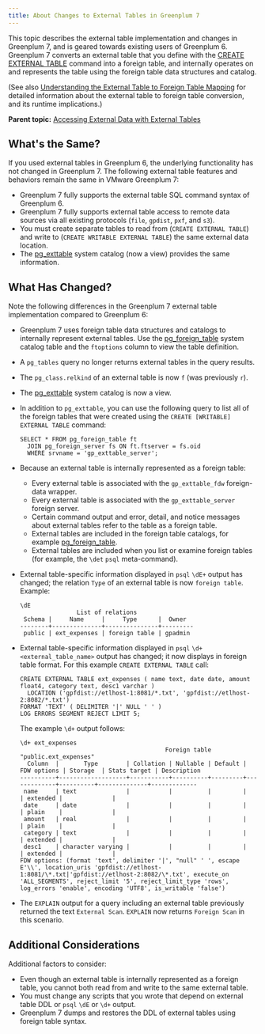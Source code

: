 ```yaml
---
title: About Changes to External Tables in Greenplum 7
---
```


This topic describes the external table implementation and changes in Greenplum 7, and is geared towards existing users of Greenplum 6. Greenplum 7 converts an external table that you define with the [CREATE EXTERNAL TABLE](../../ref_guide/sql_commands/CREATE_EXTERNAL_TABLE.html) command into a foreign table, and internally operates on and represents the table using the foreign table data structures and catalog.

(See also [Understanding the External Table to Foreign Table Mapping](map_ext_to_foreign.html) for detailed information about the external table to foreign table conversion, and its runtime implications.)

**Parent topic:** [Accessing External Data with External Tables](../external/g-external-tables.html)

## <a id="not"></a>What's the Same?

If you used external tables in Greenplum 6, the underlying functionality has not changed in Greenplum 7. The following external table features and behaviors remain the same in VMware Greenplum 7:

- Greenplum 7 fully supports the external table SQL command syntax of Greenplum 6.
- Greenplum 7 fully supports external table access to remote data sources via all existing protocols (`file`, `gpdist`, `pxf`, and `s3`).
- You must create separate tables to read from (`CREATE EXTERNAL TABLE`) and write to (`CREATE WRITABLE EXTERNAL TABLE`) the same external data location.
- The [pg_exttable](../../ref_guide/system_catalogs/catalog_ref-views.html#pg_exttable) system catalog (now a view) provides the same information.

## <a id="changed"></a>What Has Changed?

Note the following differences in the Greenplum 7 external table implementation compared to Greenplum 6:

- Greenplum 7 uses foreign table data structures and catalogs to internally represent external tables. Use the [pg_foreign_table](../../ref_guide/system_catalogs/pg_foreign_table.html) system catalog table and the `ftoptions` column to view the table definition.
- A `pg_tables` query no longer returns external tables in the query results.
- The `pg_class.relkind` of an external table is now `f` (was previously `r`).
- The [pg_exttable](../../ref_guide/system_catalogs/catalog_ref-views.html#pg_exttable) system catalog is now a view.
- In addition to `pg_exttable`, you can use the following query to list all of the foreign tables that were created using the `CREATE [WRITABLE] EXTERNAL TABLE` command:

    ```
    SELECT * FROM pg_foreign_table ft 
      JOIN pg_foreign_server fs ON ft.ftserver = fs.oid
      WHERE srvname = 'gp_exttable_server';
    ```
- Because an external table is internally represented as a foreign table:

    - Every external table is associated with the `gp_exttable_fdw` foreign-data wrapper.
    - Every external table is associated with the `gp_exttable_server` foreign server.
    - Certain command output and error, detail, and notice messages about external tables refer to the table as a foreign table.
    - External tables are included in the foreign table catalogs, for example [pg_foreign_table](../../ref_guide/system_catalogs/pg_foreign_table.html).
    - External tables are included when you list or examine foreign tables (for example, the `\det` `psql` meta-command).
- External table-specific information displayed in `psql` `\dE+` output has changed; the relation `Type` of an external table is now `foreign table`. Example:

    ```
    \dE
                    List of relations
     Schema |     Name     |     Type      |  Owner  
    --------+--------------+---------------+---------
     public | ext_expenses | foreign table | gpadmin
    ```

- External table-specific information displayed in `psql` `\d+ <external_table_name>` output has changed; it now displays in foreign table format. For this example `CREATE EXTERNAL TABLE` call:

    ```
    CREATE EXTERNAL TABLE ext_expenses ( name text, date date, amount float4, category text, desc1 varchar )
      LOCATION ('gpfdist://etlhost-1:8081/*.txt', 'gpfdist://etlhost-2:8082/*.txt')
    FORMAT 'TEXT' ( DELIMITER '|' NULL ' ' )
    LOG ERRORS SEGMENT REJECT LIMIT 5;
    ```

    The example `\d+` output follows:

    ```
    \d+ ext_expenses
                                             Foreign table "public.ext_expenses"
      Column  |       Type        | Collation | Nullable | Default | FDW options | Storage  | Stats target | Description 
    ----------+-------------------+-----------+----------+---------+-------------+----------+--------------+-------------
     name     | text              |           |          |         |             | extended |              | 
     date     | date              |           |          |         |             | plain    |              | 
     amount   | real              |           |          |         |             | plain    |              | 
     category | text              |           |          |         |             | extended |              | 
     desc1    | character varying |           |          |         |             | extended |              | 
    FDW options: (format 'text', delimiter '|', "null" ' ', escape E'\\', location_uris 'gpfdist://etlhost-1:8081/\*.txt|'gpfdist://etlhost-2:8082/\*.txt', execute_on 'ALL_SEGMENTS', reject_limit '5', reject_limit_type 'rows', log_errors 'enable', encoding 'UTF8', is_writable 'false')
    ```
- The `EXPLAIN` output for a query including an external table previously returned the text `External Scan`. `EXPLAIN` now returns `Foreign Scan` in this scenario.

## <a id="other"></a>Additional Considerations

Additional factors to consider:

- Even though an external table is internally represented as a foreign table, you cannot both read from and write to the same external table.
- You must change any scripts that you wrote that depend on external table DDL or `psql` `\dE` or `\d+` output.
- Greenplum 7 dumps and restores the DDL of external tables using foreign table syntax.

